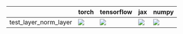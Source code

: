 |                       | torch                                                                                                                                                                                  | tensorflow                                                                                                           | jax                                                                                                                                                                                    | numpy                                                                                                                                                                                  |
|:----------------------|:---------------------------------------------------------------------------------------------------------------------------------------------------------------------------------------|:---------------------------------------------------------------------------------------------------------------------|:---------------------------------------------------------------------------------------------------------------------------------------------------------------------------------------|:---------------------------------------------------------------------------------------------------------------------------------------------------------------------------------------|
| test_layer_norm_layer | <a href="https://github.com/unifyai/ivy/actions/runs/4003179485/jobs/6871052810" rel="noopener noreferrer" target="_blank"><img src=https://img.shields.io/badge/-success-success></a> | <a href="null" rel="noopener noreferrer" target="_blank"><img src=https://img.shields.io/badge/-success-success></a> | <a href="https://github.com/unifyai/ivy/actions/runs/4064427819/jobs/6997887423" rel="noopener noreferrer" target="_blank"><img src=https://img.shields.io/badge/-success-success></a> | <a href="https://github.com/unifyai/ivy/actions/runs/4003179485/jobs/6871052810" rel="noopener noreferrer" target="_blank"><img src=https://img.shields.io/badge/-success-success></a> |